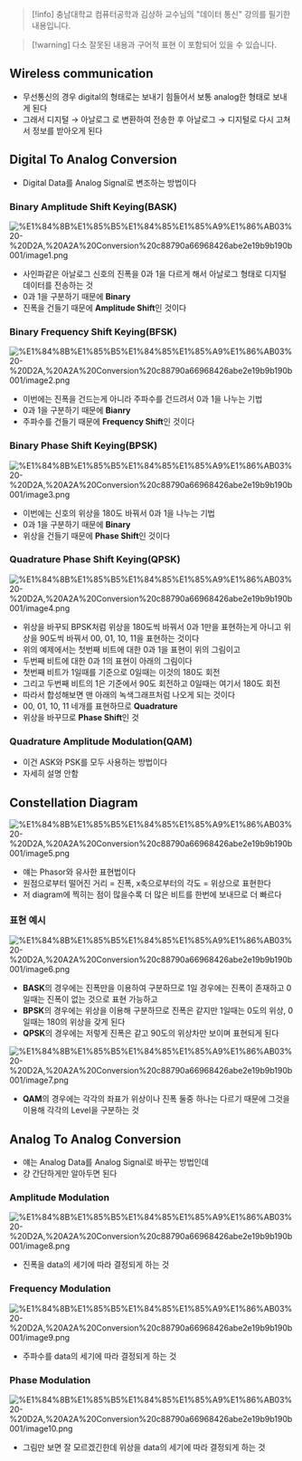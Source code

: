 > [!info] 충남대학교 컴퓨터공학과 김상하 교수님의 "데이터 통신" 강의를 필기한 내용입니다.

> [!warning] 다소 잘못된 내용과 구어적 표현 이 포함되어 있을 수 있습니다.

## Wireless communication

- 무선통신의 경우 digital의 형태로는 보내기 힘들어서 보통 analog한 형태로 보내게 된다
- 그래서 디지털 → 아날로그 로 변환하여 전송한 후 아날로그 → 디지털로 다시 고쳐서 정보를 받아오게 된다

## Digital To Analog Conversion

- Digital Data를 Analog Signal로 변조하는 방법이다

### Binary Amplitude Shift Keying(BASK)

![%E1%84%8B%E1%85%B5%E1%84%85%E1%85%A9%E1%86%AB03%20-%20D2A,%20A2A%20Conversion%20c88790a66968426abe2e19b9b190b001/image1.png](datacommunication.spring.2021.cse.cnu.ac.kr/images/03_c88790a66968426abe2e19b9b190b001/image1.png)

- 사인파같은 아날로그 신호의 진폭을 0과 1을 다르게 해서 아날로그 형태로 디지털 데이터를 전송하는 것
- 0과 1을 구분하기 때문에 **Binary**
- 진폭을 건들기 때문에 **Amplitude Shift**인 것이다

### Binary Frequency Shift Keying(BFSK)

![%E1%84%8B%E1%85%B5%E1%84%85%E1%85%A9%E1%86%AB03%20-%20D2A,%20A2A%20Conversion%20c88790a66968426abe2e19b9b190b001/image2.png](datacommunication.spring.2021.cse.cnu.ac.kr/images/03_c88790a66968426abe2e19b9b190b001/image2.png)

- 이번에는 진폭을 건드는게 아니라 주파수를 건드려서 0과 1을 나누는 기법
- 0과 1을 구분하기 때문에 **Bianry**
- 주파수를 건들기 때문에 **Frequency Shift**인 것이다

### Binary Phase Shift Keying(BPSK)

![%E1%84%8B%E1%85%B5%E1%84%85%E1%85%A9%E1%86%AB03%20-%20D2A,%20A2A%20Conversion%20c88790a66968426abe2e19b9b190b001/image3.png](datacommunication.spring.2021.cse.cnu.ac.kr/images/03_c88790a66968426abe2e19b9b190b001/image3.png)

- 이번에는 신호의 위상을 180도 바꿔서 0과 1을 나누는 기법
- 0과 1을 구분하기 때문에 **Binary**
- 위상을 건들기 때문에 **Phase Shift**인 것이다

### Quadrature Phase Shift Keying(QPSK)

![%E1%84%8B%E1%85%B5%E1%84%85%E1%85%A9%E1%86%AB03%20-%20D2A,%20A2A%20Conversion%20c88790a66968426abe2e19b9b190b001/image4.png](datacommunication.spring.2021.cse.cnu.ac.kr/images/03_c88790a66968426abe2e19b9b190b001/image4.png)

- 위상을 바꾸되 BPSK처럼 위상을 180도씩 바꿔서 0과 1만을 표현하는게 아니고 위상을 90도씩 바꿔서 00, 01, 10, 11을 표현하는 것이다
- 위의 예제에서는 첫번째 비트에 대한 0과 1을 표현이 위의 그림이고
- 두번째 비트에 대한 0과 1의 표현이 아래의 그림이다
- 첫번째 비트가 1일때를 기준으로 0일때는 이것의 180도 회전
- 그리고 두번째 비트의 1은 기준에서 90도 회전하고 0일때는 여기서 180도 회전
- 따라서 합성해보면 맨 아래의 녹색그래프처럼 나오게 되는 것이다
- 00, 01, 10, 11 네개를 표현하므로 **Quadrature**
- 위상을 바꾸므로 **Phase Shift**인 것

### Quadrature Amplitude Modulation(QAM)

- 이건 ASK와 PSK를 모두 사용하는 방법이다
- 자세히 설명 안함

## Constellation Diagram

![%E1%84%8B%E1%85%B5%E1%84%85%E1%85%A9%E1%86%AB03%20-%20D2A,%20A2A%20Conversion%20c88790a66968426abe2e19b9b190b001/image5.png](datacommunication.spring.2021.cse.cnu.ac.kr/images/03_c88790a66968426abe2e19b9b190b001/image5.png)

- 얘는 Phasor와 유사한 표현법이다
- 원점으로부터 떨어진 거리 = 진폭, x축으로부터의 각도 = 위상으로 표현한다
- 저 diagram에 찍히는 점이 많을수록 더 많은 비트를 한번에 보내므로 더 빠르다

### 표현 예시

![%E1%84%8B%E1%85%B5%E1%84%85%E1%85%A9%E1%86%AB03%20-%20D2A,%20A2A%20Conversion%20c88790a66968426abe2e19b9b190b001/image6.png](datacommunication.spring.2021.cse.cnu.ac.kr/images/03_c88790a66968426abe2e19b9b190b001/image6.png)

- **BASK**의 경우에는 진폭만을 이용하여 구분하므로 1일 경우에는 진폭이 존재하고 0일때는 진폭이 없는 것으로 표현 가능하고
- **BPSK**의 경우에는 위상을 이용해 구분하므로 진폭은 같지만 1일때는 0도의 위상, 0일때는 180의 위상을 갖게 된다
- **QPSK**의 경우에는 저렇게 진폭은 같고 90도의 위상차만 보이며 표현되게 된다

![%E1%84%8B%E1%85%B5%E1%84%85%E1%85%A9%E1%86%AB03%20-%20D2A,%20A2A%20Conversion%20c88790a66968426abe2e19b9b190b001/image7.png](datacommunication.spring.2021.cse.cnu.ac.kr/images/03_c88790a66968426abe2e19b9b190b001/image7.png)

- **QAM**의 경우에는 각각의 좌표가 위상이나 진폭 둘중 하나는 다르기 때문에 그것을 이용해 각각의 Level을 구분하는 것

## Analog To Analog Conversion

- 얘는 Analog Data를 Analog Signal로 바꾸는 방법인데
- 걍 간단하게만 알아두면 된다

### Amplitude Modulation

![%E1%84%8B%E1%85%B5%E1%84%85%E1%85%A9%E1%86%AB03%20-%20D2A,%20A2A%20Conversion%20c88790a66968426abe2e19b9b190b001/image8.png](datacommunication.spring.2021.cse.cnu.ac.kr/images/03_c88790a66968426abe2e19b9b190b001/image8.png)

- 진폭을 data의 세기에 따라 결정되게 하는 것

### Frequency Modulation

![%E1%84%8B%E1%85%B5%E1%84%85%E1%85%A9%E1%86%AB03%20-%20D2A,%20A2A%20Conversion%20c88790a66968426abe2e19b9b190b001/image9.png](datacommunication.spring.2021.cse.cnu.ac.kr/images/03_c88790a66968426abe2e19b9b190b001/image9.png)

- 주파수를 data의 세기에 따라 결정되게 하는 것

### Phase Modulation

![%E1%84%8B%E1%85%B5%E1%84%85%E1%85%A9%E1%86%AB03%20-%20D2A,%20A2A%20Conversion%20c88790a66968426abe2e19b9b190b001/image10.png](datacommunication.spring.2021.cse.cnu.ac.kr/images/03_c88790a66968426abe2e19b9b190b001/image10.png)

- 그림만 보면 잘 모르겠긴한데 위상을 data의 세기에 따라 결정되게 하는 것